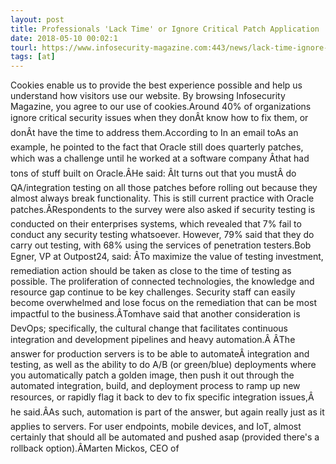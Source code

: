 ```yaml
---
layout: post
title: Professionals 'Lack Time' or Ignore Critical Patch Application
date: 2018-05-10 00:02:1
tourl: https://www.infosecurity-magazine.com:443/news/lack-time-ignore-critical-patch/
tags: [at]
---
```

Cookies enable us to provide the best experience possible and help us understand how visitors use our website. By browsing Infosecurity Magazine, you agree to our use of cookies.Around 40% of organizations ignore critical security issues when they donÂt know how to fix them, or donÂt have the time to address them.According to In an email toAs an example, he pointed to the fact that Oracle still does quarterly patches, which was a challenge until he worked at a software company Âthat had tons of stuff built on Oracle.ÂHe said: ÂIt turns out that you mustÂ do QA/integration testing on all those patches before rolling out because they almost always break functionality. This is still current practice with Oracle patches.ÂRespondents to the survey were also asked if security testing is conducted on their enterprises systems, which revealed that 7% fail to conduct any security testing whatsoever. However, 79% said that they do carry out testing, with 68% using the services of penetration testers.Bob Egner, VP at Outpost24, said: ÂTo maximize the value of testing investment, remediation action should be taken as close to the time of testing as possible. The proliferation of connected technologies, the knowledge and resource gap continue to be key challenges. Security staff can easily become overwhelmed and lose focus on the remediation that can be most impactful to the business.ÂTomhave said that another consideration is DevOps; specifically, the cultural change that facilitates continuous integration and development pipelines and heavy automation.Â ÂThe answer for production servers is to be able to automateÂ integration and testing, as well as the ability to do A/B (or green/blue) deployments where you automatically patch a golden image, then push it out through the automated integration, build, and deployment process to ramp up new resources, or rapidly flag it back to dev to fix specific integration issues,Â he said.ÂAs such, automation is part of the answer, but again really just as it applies to servers. For user endpoints, mobile devices, and IoT, almost certainly that should all be automated and pushed asap (provided there's a rollback option).ÂMarten Mickos, CEO of 